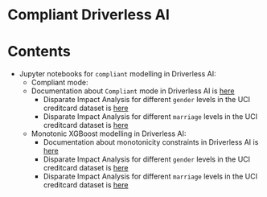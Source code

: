 # Compliant Driverless AI

# Contents 

* Jupyter notebooks for `compliant` modelling in Driverless AI:
	* Compliant mode:
	 * Documentation about `Compliant` mode in Driverless AI is [here](http://docs.h2o.ai/driverless-ai/latest-stable/docs/userguide/expert-settings.html?highlight=compliant#pipeline-building-recipe)
		* Disparate Impact Analysis for different `gender` levels in the UCI creditcard dataset is [here](https://github.com/h2oai/driverlessai-tutorials/blob/master/compliant_driverlessai/notebooks/compliant_dia_gender.ipynb)  
		* Disparate Impact Analysis for different `marriage` levels in the UCI creditcard dataset is [here](https://github.com/h2oai/driverlessai-tutorials/blob/master/compliant_driverlessai/notebooks/compliant_dia_marriage.ipynb)   
	* Monotonic XGBoost modelling in Driverless AI:
		* Documentation about monotonicity constraints in Driverless AI is [here](http://docs.h2o.ai/driverless-ai/latest-stable/docs/userguide/experiment-settings.html?highlight=monotonic#interpretability) 
		* Disparate Impact Analysis for different `gender` levels in the UCI creditcard dataset is [here](https://github.com/h2oai/driverlessai-tutorials/blob/master/compliant_driverlessai/notebooks/mono_xgb_dia_gender.ipynb)  
		* Disparate Impact Analysis for different `marriage` levels in the UCI creditcard dataset is [here](https://github.com/h2oai/driverlessai-tutorials/blob/master/compliant_driverlessai/notebooks/mono_xgb_dia_marriage.ipynb)   